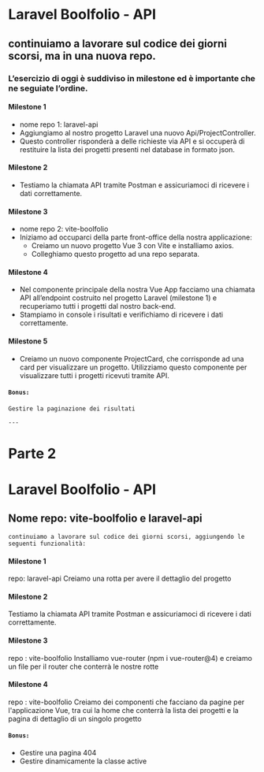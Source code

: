 # Laravel Boolfolio - API
## continuiamo a lavorare sul codice dei giorni scorsi, ma in una nuova repo.
### L’esercizio di oggi è suddiviso in milestone ed è importante che ne seguiate l’ordine.
#### Milestone 1
- nome repo 1: laravel-api
- Aggiungiamo al nostro progetto Laravel una nuovo Api/ProjectController.
- Questo controller risponderà a delle richieste via API e si occuperà di restituire la lista dei progetti presenti nel database in formato json.
#### Milestone 2
- Testiamo la chiamata API tramite Postman e assicuriamoci di ricevere i dati correttamente.
#### Milestone 3
- nome repo 2: vite-boolfolio
- Iniziamo ad occuparci della parte front-office della nostra applicazione:
    - Creiamo un nuovo progetto Vue 3 con Vite e installiamo axios.
    - Colleghiamo questo progetto ad una repo separata.
#### Milestone 4
- Nel componente principale della nostra Vue App facciamo una chiamata API all’endpoint costruito nel progetto Laravel (milestone 1) e recuperiamo tutti i progetti dal nostro back-end.
- Stampiamo in console i risultati e verifichiamo di ricevere i dati correttamente.
#### Milestone 5
- Creiamo un nuovo componente ProjectCard, che corrisponde ad una card per visualizzare un progetto. Utilizziamo questo componente per visualizzare tutti i progetti ricevuti tramite API.
#### `Bonus:`
    Gestire la paginazione dei risultati

    ---

# Parte 2
# Laravel Boolfolio - API
## Nome repo: vite-boolfolio e laravel-api
    continuiamo a lavorare sul codice dei giorni scorsi, aggiungendo le seguenti funzionalità:
#### Milestone 1
repo: laravel-api
Creiamo una rotta per avere il dettaglio del progetto
#### Milestone 2
Testiamo la chiamata API tramite Postman e assicuriamoci di ricevere i dati correttamente.
#### Milestone 3
repo : vite-boolfolio
Installiamo vue-router (npm i vue-router@4) e creiamo un file per il router che conterrà le nostre rotte
#### Milestone 4
repo : vite-boolfolio
Creiamo dei componenti che facciano da pagine per l'applicazione Vue, tra cui la home che conterrà la lista dei progetti e la pagina di dettaglio di un singolo progetto
#### `Bonus:`
- Gestire una pagina 404
- Gestire dinamicamente la classe active